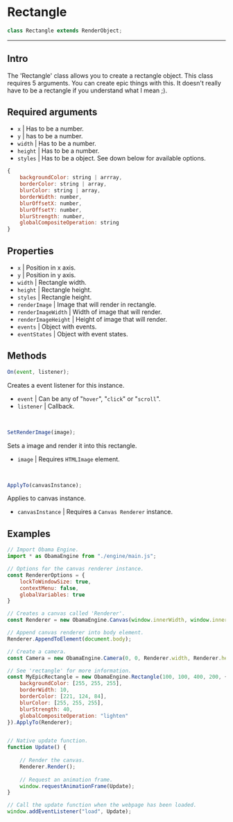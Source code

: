 # Rectangle
```javascript
class Rectangle extends RenderObject;
```

- - -

## Intro
The 'Rectangle' class allows you to create a rectangle object. This class requires 5 arguments. You can create epic
things with this. It doesn't really have to be a rectangle if you understand what I mean ;).

## Required arguments
- ``x`` | Has to be a number.
- ``y`` | has to be a number.
- ``width`` | Has to be a number.
- ``height`` | Has to be a number.
- ``styles`` | Has to be a object. See down below for available options.

```javascript
{
    backgroundColor: string | arrray,
    borderColor: string | array,
    blurColor: string | array,
    borderWidth: number,
    blurOffsetX: number,
    blurOffsetY: number,
    blurStrength: number,
    globalCompositeOperation: string
}
```

## Properties
- ``x`` | Position in x axis. 
- ``y`` | Position in y axis.
- ``width`` | Rectangle width.
- ``height`` | Rectangle height.
- ``styles`` | Rectangle height.
- ``renderImage`` | Image that will render in rectangle.
- ``renderImageWidth`` | Width of image that will render.
- ``renderImageHeight`` | Height of image that will render.
- ``events`` | Object with events.
- ``eventStates`` | Object with event states.

## Methods
```javascript
On(event, listener);
```
Creates a event listener for this instance.
- ``event`` | Can be any of "``hover``", "``click``" or "``scroll``".
- ``listener`` | Callback.

<br>

```javascript
SetRenderImage(image);
```
Sets a image and render it into this rectangle.
- ``image`` | Requires ``HTMLImage`` element.

<br>

```javascript
ApplyTo(canvasInstance);
```
Applies to canvas instance.
- ``canvasInstance`` | Requires a ``Canvas Renderer`` instance.

## Examples

```javascript
// Import Obama Engine.
import * as ObamaEngine from "./engine/main.js";

// Options for the canvas renderer instance.
const RendererOptions = {
    lockToWindowSize: true,
    contextMenu: false,
    globalVariables: true
}

// Creates a canvas called 'Renderer'.
const Renderer = new ObamaEngine.Canvas(window.innerWidth, window.innerHeight, RendererOptions);

// Append canvas renderer into body element.
Renderer.AppendToElement(document.body);

// Create a camera.
const Camera = new ObamaEngine.Camera(0, 0, Renderer.width, Renderer.height).ApplyTo(Renderer);

// See 'rectangle' for more information.
const MyEpicRectangle = new ObamaEngine.Rectangle(100, 100, 400, 200, {
    backgroundColor: [255, 255, 255],
    borderWidth: 10,
    borderColor: [221, 124, 84],
    blurColor: [255, 255, 255],
    blurStrength: 40,
    globalCompositeOperation: "lighten"
}).ApplyTo(Renderer);


// Native update function.
function Update() {
	
	// Render the canvas.
	Renderer.Render();
	
	// Request an animation frame.
	window.requestAnimationFrame(Update);
}

// Call the update function when the webpage has been loaded.
window.addEventListener("load", Update);
```